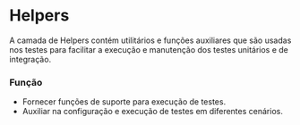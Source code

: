 # Helpers

A camada de Helpers contém utilitários e funções auxiliares que são usadas nos testes para facilitar a execução e manutenção dos testes unitários e de integração.

### Função
- Fornecer funções de suporte para execução de testes.
- Auxiliar na configuração e execução de testes em diferentes cenários.
